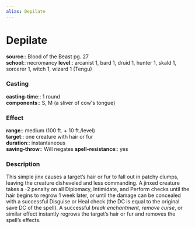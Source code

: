```yaml
---
alias: Depilate
---
```


# Depilate 

**source**:: Blood of the Beast pg. 27  
**school**:: necromancy
**level**:: arcanist 1, bard 1, druid 1, hunter 1, skald 1, sorcerer 1, witch 1, wizard 1 (Tengu)

### Casting 

**casting-time**:: 1 round  
**components**:: S, M (a sliver of cow's tongue)

### Effect 

**range**:: medium (100 ft. + 10 ft./level)  
**target**:: one creature with hair or fur  
**duration**:: instantaneous  
**saving-throw**:: Will negates
**spell-resistance**:: yes

### Description 

This simple jinx causes a target’s hair or fur to fall out in patchy clumps, leaving the creature disheveled and less commanding. A jinxed creature takes a -2 penalty on all Diplomacy, Intimidate, and Perform checks until the hair begins to regrow 1 week later, or until the damage can be concealed with a successful Disguise or Heal check (the DC is equal to the original save DC of the spell). A successful *break enchantment*, *remove curse*, or similar effect instantly regrows the target’s hair or fur and removes the spell’s effects.
